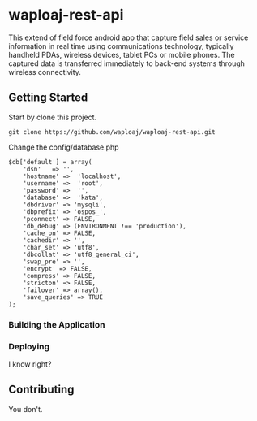 # waploaj-rest-api

 This extend of field force android app that capture  field sales or service information in real time using communications technology, typically handheld PDAs, wireless devices, tablet PCs or mobile phones. The captured data is transferred immediately to back-end systems through wireless connectivity.

## Getting Started

Start by clone this project.

```
git clone https://github.com/waploaj/waploaj-rest-api.git
```

Change the config/database.php

```
$db['default'] = array(
	'dsn'	=> '',
	'hostname' =>  'localhost',
	'username' =>  'root',
	'password' =>  '',
	'database' =>  'kata',
	'dbdriver' => 'mysqli',
	'dbprefix' => 'ospos_',
	'pconnect' => FALSE,
	'db_debug' => (ENVIRONMENT !== 'production'),
	'cache_on' => FALSE,
	'cachedir' => '',
	'char_set' => 'utf8',
	'dbcollat' => 'utf8_general_ci',
	'swap_pre' => '',
	'encrypt' => FALSE,
	'compress' => FALSE,
	'stricton' => FALSE,
	'failover' => array(),
	'save_queries' => TRUE
);
```



### Building the Application





### Deploying


I know right?

## Contributing

You don't.

